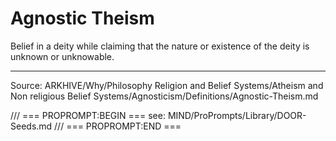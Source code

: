 # Agnostic Theism

Belief in a deity while claiming that the nature or existence of the deity is unknown or unknowable.

---
Source: ARKHIVE/Why/Philosophy Religion and Belief Systems/Atheism and Non religious Belief Systems/Agnosticism/Definitions/Agnostic-Theism.md

/// === PROPROMPT:BEGIN ===
see: MIND/ProPrompts/Library/DOOR-Seeds.md
/// === PROPROMPT:END ===
